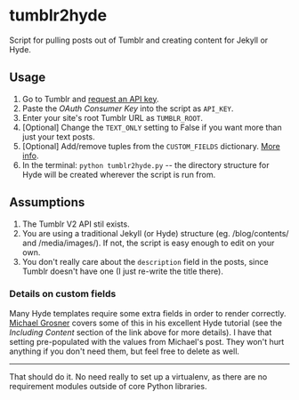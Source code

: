 tumblr2hyde
===========

Script for pulling posts out of Tumblr and creating content for Jekyll or Hyde. 

Usage
-----

1. Go to Tumblr and [request an API key](http://www.tumblr.com/oauth/register). 
2. Paste the *OAuth Consumer Key* into the script as `API_KEY`.
3. Enter your site's root Tumblr URL as `TUMBLR_ROOT`.
4. [Optional] Change the `TEXT_ONLY` setting to False if you want more than just your text posts.
5. [Optional] Add/remove tuples from the `CUSTOM_FIELDS` dictionary. [More info](#custom_fields).
6. In the terminal: `python tumblr2hyde.py` -- the directory structure for Hyde will be created wherever the script is run from.

Assumptions
-----------

1. The Tumblr V2 API stil exists.
2. You are using a traditional Jekyll (or Hyde) structure (eg. /blog/contents/ and /media/images/). If not, the script is easy enough to edit on your own.
3. You don't really care about the `description` field in the posts, since Tumblr doesn't have one (I just re-write the title there).

### <a id="custom_fields"/>Details on custom fields

Many Hyde templates require some extra fields in order to render correctly. [Michael Grosner](http://www.michaelgrosner.com/blog/2011/8/5-installing-hyde.html) covers some of this in his excellent Hyde tutorial (see the _Including Content_ section of the link above for more details). I have that setting pre-populated with the values from Michael's post. They won't hurt anything if you don't need them, but feel free to delete as well. 

------

That should do it. No need really to set up a virtualenv, as there are no requirement modules outside of core Python libraries. 
